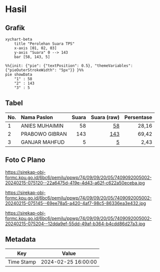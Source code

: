 # Hasil

## Grafik

```mermaid
xychart-beta
    title "Perolehan Suara TPS"
    x-axis [01, 02, 03]
    y-axis "Suara" 0 --> 143
    bar [58, 143, 5]
```

```mermaid
%%{init: {"pie": {"textPosition": 0.5}, "themeVariables": {"pieOuterStrokeWidth": "5px"}} }%%
pie showData
    "1" : 58
    "2" : 143
    "3" : 5
```

## Tabel

| No. | Nama Paslon    | Suara | Suara (raw) | Persentase |
|:--- |:-------------- | -----:| -----------:| ----------:|
| 1   | ANIES MUHAIMIN | 58    | [58][p-1]   | 28,16      |
| 2   | PRABOWO GIBRAN | 143   | [143][p-2]  | 69,42      |
| 3   | GANJAR MAHFUD  | 5     | [5][p-3]    | 2,43       |


[p-1]: https://github.com/gigit-pemilu/pemilu-2024-74-sulawesi-tenggara/blob/main/pilpres/hitung-suara/sub/74-sulawesi-tenggara/sub/09-konawe-utara/sub/09-andowia/sub/2005-lamondowo/sub/002-tps/sub/paslon-1.txt
[p-2]: https://github.com/gigit-pemilu/pemilu-2024-74-sulawesi-tenggara/blob/main/pilpres/hitung-suara/sub/74-sulawesi-tenggara/sub/09-konawe-utara/sub/09-andowia/sub/2005-lamondowo/sub/002-tps/sub/paslon-2.txt
[p-3]: https://github.com/gigit-pemilu/pemilu-2024-74-sulawesi-tenggara/blob/main/pilpres/hitung-suara/sub/74-sulawesi-tenggara/sub/09-konawe-utara/sub/09-andowia/sub/2005-lamondowo/sub/002-tps/sub/paslon-3.txt

## Foto C Plano

https://sirekap-obj-formc.kpu.go.id/6bc6/pemilu/ppwp/74/09/09/20/05/7409092005002-20240215-075120--22a6475d-419e-4d43-a62f-c622a50eceba.jpg

https://sirekap-obj-formc.kpu.go.id/6bc6/pemilu/ppwp/74/09/09/20/05/7409092005002-20240215-075145--69ee78a5-a420-4af7-98c5-86336ea3e432.jpg

https://sirekap-obj-formc.kpu.go.id/6bc6/pemilu/ppwp/74/09/09/20/05/7409092005002-20240215-075204--12dda9ef-55dd-49af-b364-b4cdd86d27a3.jpg


## Metadata

| Key        | Value               |
| ---------- | ------------------- |
| Time Stamp | 2024-02-25 16:00:00 |




